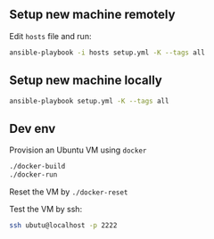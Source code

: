 ## Setup new machine remotely

Edit `hosts` file and run:

```sh
ansible-playbook -i hosts setup.yml -K --tags all
```

## Setup new machine locally

```sh
ansible-playbook setup.yml -K --tags all
```

## Dev env

Provision an Ubuntu VM using `docker`
```sh
./docker-build
./docker-run
```

Reset the VM by `./docker-reset`


Test the VM by ssh:

```sh
ssh ubutu@localhost -p 2222
```
